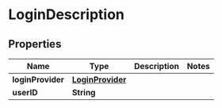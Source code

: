 # LoginDescription

## Properties
Name | Type | Description | Notes
------------ | ------------- | ------------- | -------------
**loginProvider** | [**LoginProvider**](LoginProvider.md) |  | 
**userID** | **String** |  | 
